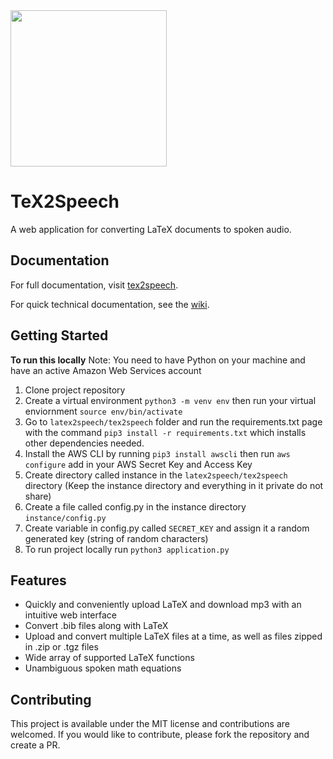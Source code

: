 <img src="https://raw.githubusercontent.com/hutchresearch/latex2speech/main/tex2speech/static/tex2speech-logo.png" width="250" height="250" />


# TeX2Speech
A web application for converting LaTeX documents to spoken audio.

## Documentation
For full documentation, visit [tex2speech](https://tex2speech-website.vercel.app/).

For quick technical documentation, see the [wiki](https://github.com/hutchresearch/latex2speech/wiki).

## Getting Started

**To run this locally**
Note: You need to have Python on your machine and have an active Amazon Web Services account

1. Clone project repository
2. Create a virtual environment `python3 -m venv env` then run your virtual enviornment `source env/bin/activate`
3. Go to `latex2speech/tex2speech` folder and run the requirements.txt page with the command `pip3 install -r requirements.txt` which installs other dependencies needed.
4. Install the AWS CLI by running `pip3 install awscli` then run `aws configure` add in your AWS Secret Key and Access Key
5. Create directory called instance in the `latex2speech/tex2speech` directory (Keep the instance directory and everything in it private do not share)
5. Create a file called config.py in the instance directory `instance/config.py`
7. Create variable in config.py called `SECRET_KEY` and assign it a random generated key (string of random characters)
8. To run project locally run `python3 application.py` 

## Features
- Quickly and conveniently upload LaTeX and download mp3 with an intuitive web interface
- Convert .bib files along with LaTeX
- Upload and convert multiple LaTeX files at a time, as well as files zipped in .zip or .tgz files
- Wide array of supported LaTeX functions
- Unambiguous spoken math equations

## Contributing 

This project is available under the MIT license and contributions are welcomed. If you would like to contribute, please fork the repository and create a PR.
